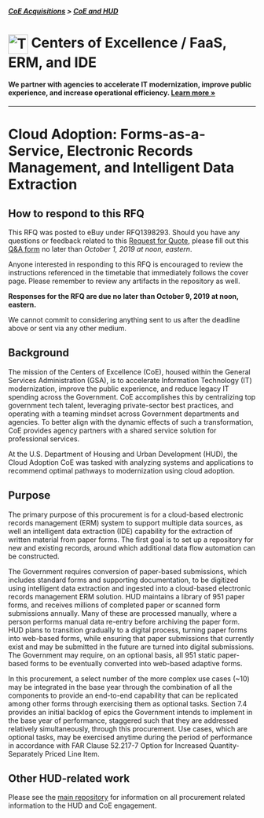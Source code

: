 ##### [CoE Acquisitions](https://github.com/GSA/coe-acquisitions) > [CoE and HUD](https://github.com/GSA/coe-hud-acquisitions)

<h1><img src="https://coe.gsa.gov/img/coe-logomark.svg" width="40px" align="top" alt="The Centers of Excellence Logo"> Centers of Excellence / FaaS, ERM, and IDE</h1>

#### We partner with agencies to accelerate IT modernization, improve public experience, and increase operational efficiency. [Learn more »](https://coe.gsa.gov/about/)

---

# Cloud Adoption: Forms-as-a-Service, Electronic Records Management, and Intelligent Data Extraction

## How to respond to this RFQ

This RFQ was posted to eBuy under RFQ1398293. Should you have any questions or feedback related to this [Request for Quote](https://github.com/GSA/coe-hud-acq-faas-erm-ide/blob/master/RFQ-FaaS-ERM-IDE.pdf), please fill out this [Q&A form](https://docs.google.com/forms/d/e/1FAIpQLScC-gK8AxakfgjNkXFH6Ku4PZ6lHR6D_gZgJjUI-xPu6jIy9A/viewform) no later than *October 1, 2019 at noon, eastern*.

Anyone interested in responding to this RFQ is encouraged to review the instructions referenced in the timetable that immediately follows the cover page. Please remember to review any artifacts in the repository as well.

**Responses for the RFQ are due no later than October 9, 2019 at noon, eastern.**

We cannot commit to considering anything sent to us after the deadline above or sent via any other medium.

## Background

The mission of the Centers of Excellence (CoE), housed within the General Services Administration (GSA), is to accelerate Information Technology (IT) modernization, improve the public experience, and reduce legacy IT spending across the Government. CoE accomplishes this by centralizing top government tech talent, leveraging private-sector best practices, and operating with a teaming mindset across Government departments and agencies. To better align with the dynamic effects of such a transformation, CoE provides agency partners with a shared service solution for professional services.

At the U.S. Department of Housing and Urban Development (HUD), the Cloud Adoption CoE was tasked with analyzing systems and applications to recommend optimal pathways to modernization using cloud adoption.

## Purpose

The primary purpose of this procurement is for a cloud-based electronic records management (ERM) system to support multiple data sources, as well an intelligent data extraction (IDE) capability for the extraction of written material from paper forms. The first goal is to set up a repository for new and existing records, around which additional data flow automation can be constructed.

The Government requires conversion of paper-based submissions, which includes standard forms and supporting documentation, to be digitized using intelligent data extraction and ingested into a cloud-based electronic records management ERM solution. HUD maintains a library of 951 paper forms, and receives millions of completed paper or scanned form submissions annually. Many of these are processed manually, where a person performs manual data re-entry before archiving the paper form. HUD plans to transition gradually to a digital process, turning paper forms into web-based forms, while ensuring that paper submissions that currently exist and may be submitted in the future are turned into digital submissions. The Government may require, on an optional basis, all 951 static paper-based forms to be eventually converted into web-based adaptive forms.

In this procurement, a select number of the more complex use cases (~10) may be integrated in the base year through the combination of all the components to provide an end-to-end capability that can be replicated among other forms through exercising them as optional tasks. Section 7.4 provides an initial backlog of epics the Government intends to implement in the base year of performance, staggered such that they are addressed relatively simultaneously, through this procurement. Use cases, which are optional tasks, may be exercised anytime during the period of performance in accordance with FAR Clause 52.217-7 Option for Increased Quantity-Separately Priced Line Item. 

## Other HUD-related work
Please see the [main repository](https://github.com/GSA/coe-hud-acquisitions/) for information on all procurement related information to the HUD and CoE engagement.
